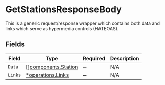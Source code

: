 # GetStationsResponseBody

This is a generic request/response wrapper which contains both data and links which serve as hypermedia controls (HATEOAS).


## Fields

| Field                                                      | Type                                                       | Required                                                   | Description                                                |
| ---------------------------------------------------------- | ---------------------------------------------------------- | ---------------------------------------------------------- | ---------------------------------------------------------- |
| `Data`                                                     | [][components.Station](../../models/components/station.md) | :heavy_minus_sign:                                         | N/A                                                        |
| `Links`                                                    | [*operations.Links](../../models/operations/links.md)      | :heavy_minus_sign:                                         | N/A                                                        |